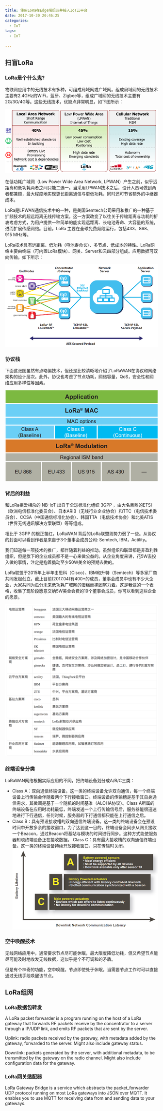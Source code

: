 ```yaml
---
title: 使用LoRa在Edge端组网并接入IoT云平台
date: 2017-10-30 20:46:25
categories:
  - IoT
tags:
  - IoT

---
```


## 扫盲LoRa
### LoRa是个什么鬼?
物联网应用中的无线技术有多种，可组成局域网或广域网。组成局域网的无线技术主要有2.4GHz的WiFi，蓝牙、Zigbee等，组成广域网的无线技术主要有2G/3G/4G等。这些无线技术，优缺点非常明显，如下图所示：

![](/images/iot-connect-protocol.png)

在低功耗广域网（Low Power Wide Area Network, LPWAN）产生之前，似乎远距离和低功耗两者之间只能二选一。当采用LPWAN技术之后，设计人员可做到两者都兼顾，最大程度地实现更长距离通信与更低功耗，同时还可节省额外的中继器成本。

LoRa是LPWAN通信技术中的一种，是美国Semtech公司采用和推广的一种基于扩频技术的超远距离无线传输方案。这一方案改变了以往关于传输距离与功耗的折衷考虑方式，为用户提供一种简单的能实现远距离、长电池寿命、大容量的系统，进而扩展传感网络。目前，LoRa 主要在全球免费频段运行，包括433、868、915 MHz等。

LoRa技术具有远距离、低功耗（电池寿命长）、多节点、低成本的特性。LoRa网络主要由终端（可内置LoRa模块）、网关、Server和云四部分组成。应用数据可双向传输。如下所示：

![](/images/iot-connect-protocol-2.png)

### 协议栈
下面这张图虽然有点略偏技术，但还是比较清晰地介绍了LoRaWAN在协议和网络架构的设计层次。此外，协议也考虑了节点功耗，网络容量，QoS，安全性和网络应用多样性等因素。

![](/images/lorawan_protocol_architecture.png)

### 背后的利益
和LoRa相爱相杀的 NB-IoT 出自于全球标准化组织 3GPP ，由大名鼎鼎的ETSI（欧洲电信标准化委员会）、日本ARIB（无线行业企业协会）和TTC（电信技术委员会）、CCSA（中国通信标准化协会）、韩国TTA（电信技术协会）和北美ATIS（世界无线通讯解决方案联盟）等等组成。

相比于 3GPP 的根正苗红，LoRaWAN 背后的LoRa联盟则势力弱了一些。从协议的封面可以看到作者是来自于3个董事会成员公司: Semtech, IBM，Actility。

我们知道每一项技术的推广，都伴随着利益的推动。虽然组织和联盟都是非盈利性组织，但是旗下的企业成员都不是一心来做公益的。从企业角度来讲，花5W去投入做的事情，注定是抱着撬动至少50W美金的预期去做的。

LoRa联盟于2015年上半年由思科（Cisco）、IBM和升特（Semtech）等多家厂商共同发起创立，截止目前(2017.04)有400+的成员，董事会成员中也有不少大企业，大家共同为瓜分未来低功耗广域网的蛋糕而抱团努力着。这是我做的一个表格，收集了现阶段愿意交纳5W美金会费的19个董事会成员，你可以看到这些企业的愿景。

![](/images/lora-alliance.png)

### 终端设备分类
LoRaWAN网络根据实际应用的不同，把终端设备划分成A/B/C三类：
- Class A：双向通信终端设备。这一类的终端设备允许双向通信，每一个终端设备上行传输会伴随着两个下行接收窗口。终端设备的传输槽是基于其自身通信需求，其微调是基于一个随机的时间基准（ALOHA协议）。Class  A所属的终端设备在应用时功耗最低，终端发送一个上行传输信号后，服务器能很迅速地进行下行通信，任何时候，服务器的下行通信都只能在上行通信之后。
- Class B：具有预设接收槽的双向通信终端设备。这一类的终端设备会在预设时间中开放多余的接收窗口，为了达到这一目的，终端设备会同步从网关接收一个Beacon，通过Beacon将基站与模块的时间进行同步。这种方式能使服务器知晓终端设备正在接收数据。
Class C：具有最大接收槽的双向通信终端设备。这一类的终端设备持续开放接收窗口，只在传输时关闭。
![](/images/iot-connect-class.png)

### 空中唤醒技术
无线网络应用中，通常要求节点尽可能休眠，最大限度降低功耗，但又希望节点能尽可能及时地收发无线数据，这似乎是个不可调和的矛盾。

但是有个神奇的功能，空中唤醒。节点即使处于休眠，当需要节点工作时可以直接通过无线手段唤醒该节点。

## LoRa组网

### LoRa数据包转发
A LoRa packet forwarder is a program running on the host of a LoRa gateway that forwards RF packets receive by the concentrator to a server through a IP/UDP link, and emits RF packets that are sent by the server.


Uplink: radio packets received by the gateway, with metadata added by the gateway, forwarded to the server. Might also include gateway status.

Downlink: packets generated by the server, with additional metadata, to be transmitted by the gateway on the radio channel. Might also include configuration data for the gateway.

### LoRa网关适配器
LoRa Gateway Bridge is a service which abstracts the packet_forwarder UDP protocol running on most LoRa gateways into JSON over MQTT. It enables you to use MQTT for receiving data from and sending data to your gateways.
